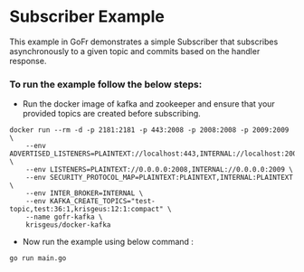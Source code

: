 # Subscriber Example

This example in GoFr demonstrates a simple Subscriber that subscribes asynchronously to a given topic and commits based
on the handler response.


### To run the example follow the below steps:

- Run the docker image of kafka and zookeeper and ensure that your provided topics are created before subscribing.
```console
docker run --rm -d -p 2181:2181 -p 443:2008 -p 2008:2008 -p 2009:2009 \
    --env ADVERTISED_LISTENERS=PLAINTEXT://localhost:443,INTERNAL://localhost:2009 \
    --env LISTENERS=PLAINTEXT://0.0.0.0:2008,INTERNAL://0.0.0.0:2009 \
    --env SECURITY_PROTOCOL_MAP=PLAINTEXT:PLAINTEXT,INTERNAL:PLAINTEXT \
    --env INTER_BROKER=INTERNAL \
    --env KAFKA_CREATE_TOPICS="test-topic,test:36:1,krisgeus:12:1:compact" \
    --name gofr-kafka \
    krisgeus/docker-kafka
```

- Now run the example using below command :

```console
go run main.go
```

